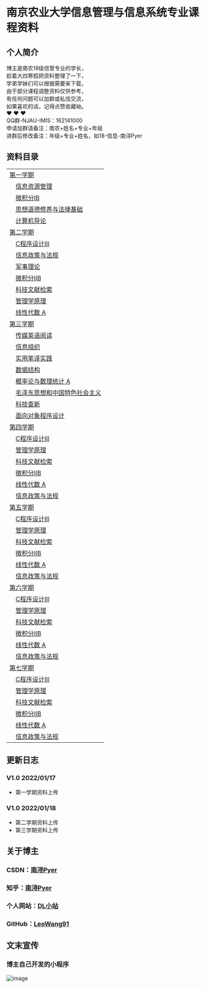 # 南京农业大学信息管理与信息系统专业课程资料


## 个人简介

博主是南农18级信管专业的学长，<br/>
趁着大四寒假把资料整理了一下，<br/>
学弟学妹们可以根据需要来下载，<br/>
由于部分课程调整资料仅供参考，<br/>
有任何问题可以加群或私信交流，<br/>
如果喜欢的话，记得点赞收藏呦。<br/>
❤ ❤ ❤<br/>
QQ群-NJAU-IMIS：162141000<br/>
申请加群请备注：南农+姓名+专业+年级<br/>
进群后修改备注：年级+专业+姓名，如18-信息-南浔Pyer


## 资料目录

<table>
<tr><td ><a href="https://github.com/LeoWang91/NJAU-IMIS/tree/main/%E7%AC%AC%E4%B8%80%E5%AD%A6%E6%9C%9F">第一学期</a></td></tr>
  <tr><td>&emsp;<a href="https://github.com/LeoWang91/NJAU-IMIS/tree/main/%E7%AC%AC%E4%B8%80%E5%AD%A6%E6%9C%9F/%E4%BF%A1%E6%81%AF%E8%B5%84%E6%BA%90%E7%AE%A1%E7%90%86">信息资源管理</a></td></tr>
  <tr><td>&emsp;<a href="https://github.com/LeoWang91/NJAU-IMIS/tree/main/%E7%AC%AC%E4%B8%80%E5%AD%A6%E6%9C%9F/%E5%BE%AE%E7%A7%AF%E5%88%86%E2%85%A0B">微积分ⅠB</a></td></tr>
  <tr><td>&emsp;<a href="https://github.com/LeoWang91/NJAU-IMIS/tree/main/%E7%AC%AC%E4%B8%80%E5%AD%A6%E6%9C%9F/%E6%80%9D%E6%83%B3%E9%81%93%E5%BE%B7%E4%BF%AE%E5%85%BB%E4%B8%8E%E6%B3%95%E5%BE%8B%E5%9F%BA%E7%A1%80">思想道德修养与法律基础</a></td></tr>
  <tr><td>&emsp;<a href="https://github.com/LeoWang91/NJAU-IMIS/tree/main/%E7%AC%AC%E4%B8%80%E5%AD%A6%E6%9C%9F/%E8%AE%A1%E7%AE%97%E6%9C%BA%E5%AF%BC%E8%AE%BA">计算机导论</a></td></tr>
  
<tr><td ><a href="https://github.com/LeoWang91/NJAU-IMIS/tree/main/%E7%AC%AC%E4%BA%8C%E5%AD%A6%E6%9C%9F">第二学期</a></td></tr>
  <tr><td>&emsp;<a href="https://github.com/LeoWang91/NJAU-IMIS/tree/main/%E7%AC%AC%E4%BA%8C%E5%AD%A6%E6%9C%9F/C%E7%A8%8B%E5%BA%8F%E8%AE%BE%E8%AE%A1%E2%85%A2">C程序设计Ⅲ</a></td></tr>
  <tr><td>&emsp;<a href="https://github.com/LeoWang91/NJAU-IMIS/tree/main/%E7%AC%AC%E4%BA%8C%E5%AD%A6%E6%9C%9F/%E4%BF%A1%E6%81%AF%E6%94%BF%E7%AD%96%E4%B8%8E%E6%B3%95%E8%A7%84">信息政策与法规</a></td></tr>
  <tr><td>&emsp;<a href="https://github.com/LeoWang91/NJAU-IMIS/tree/main/%E7%AC%AC%E4%BA%8C%E5%AD%A6%E6%9C%9F/%E5%86%9B%E4%BA%8B%E7%90%86%E8%AE%BA">军事理论</a></td></tr>
  <tr><td>&emsp;<a href="https://github.com/LeoWang91/NJAU-IMIS/tree/main/%E7%AC%AC%E4%BA%8C%E5%AD%A6%E6%9C%9F/%E5%BE%AE%E7%A7%AF%E5%88%86%E2%85%A1B">微积分ⅡB</a></td></tr>
  <tr><td>&emsp;<a href="https://github.com/LeoWang91/NJAU-IMIS/tree/main/%E7%AC%AC%E4%BA%8C%E5%AD%A6%E6%9C%9F/%E7%A7%91%E6%8A%80%E6%96%87%E7%8C%AE%E6%A3%80%E7%B4%A2">科技文献检索</a></td></tr>
  <tr><td>&emsp;<a href="https://github.com/LeoWang91/NJAU-IMIS/tree/main/%E7%AC%AC%E4%BA%8C%E5%AD%A6%E6%9C%9F/%E7%AE%A1%E7%90%86%E5%AD%A6%E5%8E%9F%E7%90%86">管理学原理</a></td></tr>
  <tr><td>&emsp;<a href="https://github.com/LeoWang91/NJAU-IMIS/tree/main/%E7%AC%AC%E4%BA%8C%E5%AD%A6%E6%9C%9F/%E7%BA%BF%E6%80%A7%E4%BB%A3%E6%95%B0%20A">线性代数 A</a></td></tr>
  
<tr><td ><a href="#">第三学期</a></td></tr>
  <tr><td>&emsp;<a href="https://github.com/LeoWang91/NJAU-IMIS/tree/main/%E7%AC%AC%E4%B8%89%E5%AD%A6%E6%9C%9F/%E4%BC%A0%E5%AA%92%E8%8B%B1%E8%AF%AD%E9%98%85%E8%AF%BB">传媒英语阅读</a></td></tr>
  <tr><td>&emsp;<a href="https://github.com/LeoWang91/NJAU-IMIS/tree/main/%E7%AC%AC%E4%B8%89%E5%AD%A6%E6%9C%9F/%E4%BF%A1%E6%81%AF%E7%BB%84%E7%BB%87">信息组织</a></td></tr>
  <tr><td>&emsp;<a href="https://github.com/LeoWang91/NJAU-IMIS/tree/main/%E7%AC%AC%E4%B8%89%E5%AD%A6%E6%9C%9F/%E5%AE%9E%E7%94%A8%E7%AC%94%E8%AF%91%E5%AE%9E%E8%B7%B5">实用笔译实践</a></td></tr>
  <tr><td>&emsp;<a href="https://github.com/LeoWang91/NJAU-IMIS/tree/main/%E7%AC%AC%E4%B8%89%E5%AD%A6%E6%9C%9F/%E6%95%B0%E6%8D%AE%E7%BB%93%E6%9E%84">数据结构</a></td></tr>
  <tr><td>&emsp;<a href="https://github.com/LeoWang91/NJAU-IMIS/tree/main/%E7%AC%AC%E4%B8%89%E5%AD%A6%E6%9C%9F/%E6%A6%82%E7%8E%87%E8%AE%BA%E4%B8%8E%E6%95%B0%E7%90%86%E7%BB%9F%E8%AE%A1%20A">概率论与数理统计 A</a></td></tr>
  <tr><td>&emsp;<a href="https://github.com/LeoWang91/NJAU-IMIS/tree/main/%E7%AC%AC%E4%B8%89%E5%AD%A6%E6%9C%9F/%E6%AF%9B%E6%B3%BD%E4%B8%9C%E6%80%9D%E6%83%B3%E5%92%8C%E4%B8%AD%E5%9B%BD%E7%89%B9%E8%89%B2%E7%A4%BE%E4%BC%9A%E4%B8%BB%E4%B9%89">毛泽东思想和中国特色社会主义</a></td></tr>
  <tr><td>&emsp;<a href="https://github.com/LeoWang91/NJAU-IMIS/tree/main/%E7%AC%AC%E4%B8%89%E5%AD%A6%E6%9C%9F/%E7%A7%91%E6%8A%80%E6%9F%A5%E6%96%B0">科技查新</a></td></tr>
  <tr><td>&emsp;<a href="https://github.com/LeoWang91/NJAU-IMIS/tree/main/%E7%AC%AC%E4%B8%89%E5%AD%A6%E6%9C%9F/%E9%9D%A2%E5%90%91%E5%AF%B9%E8%B1%A1%E7%A8%8B%E5%BA%8F%E8%AE%BE%E8%AE%A1">面向对象程序设计</a></td></tr> 
  
<tr><td ><a href="#">第四学期</a></td></tr>
  <tr><td>&emsp;<a href="#">C程序设计Ⅲ</a></td></tr>
  <tr><td>&emsp;<a href="#">管理学原理</a></td></tr>
  <tr><td>&emsp;<a href="#">科技文献检索</a></td></tr>
  <tr><td>&emsp;<a href="#">微积分ⅡB</a></td></tr>
  <tr><td>&emsp;<a href="#">线性代数 A</a></td></tr>
  <tr><td>&emsp;<a href="#">信息政策与法规</a></td></tr>
  
<tr><td ><a href="#">第五学期</a></td></tr>
  <tr><td>&emsp;<a href="#">C程序设计Ⅲ</a></td></tr>
  <tr><td>&emsp;<a href="#">管理学原理</a></td></tr>
  <tr><td>&emsp;<a href="#">科技文献检索</a></td></tr>
  <tr><td>&emsp;<a href="#">微积分ⅡB</a></td></tr>
  <tr><td>&emsp;<a href="#">线性代数 A</a></td></tr>
  <tr><td>&emsp;<a href="#">信息政策与法规</a></td></tr>
  
<tr><td ><a href="#">第六学期</a></td></tr>
  <tr><td>&emsp;<a href="#">C程序设计Ⅲ</a></td></tr>
  <tr><td>&emsp;<a href="#">管理学原理</a></td></tr>
  <tr><td>&emsp;<a href="#">科技文献检索</a></td></tr>
  <tr><td>&emsp;<a href="#">微积分ⅡB</a></td></tr>
  <tr><td>&emsp;<a href="#">线性代数 A</a></td></tr>
  <tr><td>&emsp;<a href="#">信息政策与法规</a></td></tr>
  
<tr><td ><a href="#">第七学期</a></td></tr>
  <tr><td>&emsp;<a href="#">C程序设计Ⅲ</a></td></tr>
  <tr><td>&emsp;<a href="#">管理学原理</a></td></tr>
  <tr><td>&emsp;<a href="#">科技文献检索</a></td></tr>
  <tr><td>&emsp;<a href="#">微积分ⅡB</a></td></tr>
  <tr><td>&emsp;<a href="#">线性代数 A</a></td></tr>
  <tr><td>&emsp;<a href="#">信息政策与法规</a></td></tr>
  
</table>


## 更新日志

### V1.0 2022/01/17
* 第一学期资料上传

### V1.0 2022/01/18
* 第二学期资料上传
* 第三学期资料上传

## 关于博主

### CSDN：[南浔Pyer](https://blog.csdn.net/qq_45538469)<br/>
### 知乎：[南浔Pyer](https://www.zhihu.com/people/mo-chen-42-54)<br/>
### 个人网站：[DL小站](https://www.idalei.top/)<br/>
### GitHub：[LeoWang91](https://github.com/LeoWang91)<br/>


## 文末宣传

### 博主自己开发的小程序
![image](https://user-images.githubusercontent.com/60532543/149790326-837fc477-a296-4a30-afd1-8a78ac050687.png)


